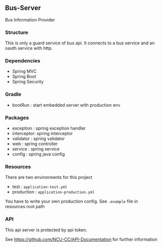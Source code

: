 ## Bus-Server
Bus Information Provider

### Structure
This is only a guard service of bus api. It connects to a bus service and an oauth service with http.

### Dependencies
- Spring MVC
- Spring Boot
- Spring Security

### Gradle
- bootRun : start embedded server with production env

### Packages
- exception  : spring exception handler
- interceptor: spring interceptor
- validator  : spring validator
- web        : spring controller
- service    : spring service
- config     : spring java config

### Resources
There are two environments for this project

- test : `application-test.yml`
- production : `application-production.yml`

You have to write your own production config. See `.example` file in resources root path


### API

This api server is protected by api token.

See https://github.com/NCU-CC/API-Documentation for further information